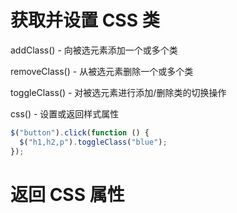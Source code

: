 # 获取并设置 CSS 类

addClass() - 向被选元素添加一个或多个类

removeClass() - 从被选元素删除一个或多个类

toggleClass() - 对被选元素进行添加/删除类的切换操作

css() - 设置或返回样式属性

```js
$("button").click(function () {
  $("h1,h2,p").toggleClass("blue");
});
```

# 返回 CSS 属性
